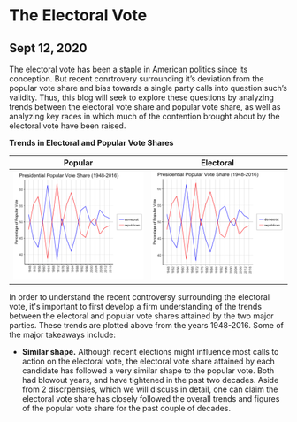 # The Electoral Vote
## Sept 12, 2020

The electoral vote has been a staple in American politics since its conception. But recent conrtrovery surrounding it’s deviation from the popular vote share and bias towards a single party calls into question such’s validity. Thus, this blog will seek to explore these questions by analyzing trends between the electoral vote share and popular vote share, as well as analyzing key races in which much of the contention brought about by the electoral vote have been raised. 

**Trends in Electoral and Popular Vote Shares** 

Popular             |  Electoral
:-------------------------:|:-------------------------:
![](Test.Image.png)         |  ![](Test.Image.png)

In order to understand the recent controversy surrounding the electoral vote, it's important to first develop a firm understanding of the trends between the electoral and popular vote shares attained by the two major parties. These trends are plotted above from the years 1948-2016. Some of the major takeaways include: 

* **Similar shape.** Although recent elections might influence most calls to action on the electoral vote, the 	electoral vote share attained by each candidate has followed a very similar shape to the popular vote. Both had blowout years, and have tightened in the past two decades. Aside from 2  discrpensies, which we will discuss in detail, one can claim the electoral vote share has closely followed the overall trends and figures of the popular vote share for the past couple of decades. 






